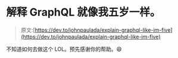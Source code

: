 # 解释 GraphQL 就像我五岁一样。

> 原文:[https://dev.to/johnpaulada/explain-graphql-like-im-five](https://dev.to/johnpaulada/explain-graphql-like-im-five)

不知道如何去做这个 LOL。预先感谢你的帮助。😄